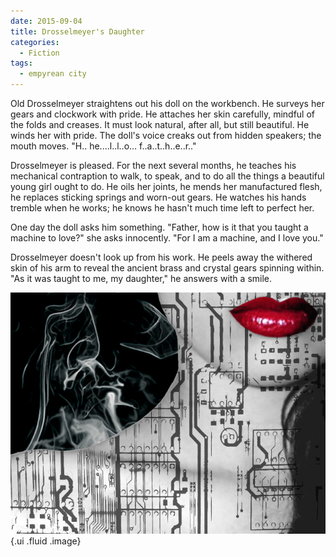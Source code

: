 ```yaml
---
date: 2015-09-04
title: Drosselmeyer's Daughter
categories:
  - Fiction
tags:
  - empyrean city
---
```


Old Drosselmeyer straightens out his doll on the workbench.  He surveys her gears and clockwork with pride.  He attaches her skin carefully, mindful of the folds and creases.  It must look natural, after all, but still beautiful.  He winds her with pride.  The doll's voice creaks out from hidden speakers; the mouth moves.  "H.. he....l..l..o... f..a..t..h..e..r.."

Drosselmeyer is pleased.  For the next several months, he teaches his mechanical contraption to walk, to speak, and to do all the things a beautiful young girl ought to do.  He oils her joints, he mends her manufactured flesh, he replaces sticking springs and worn-out gears.  He watches his hands tremble when he works; he knows he hasn't much time left to perfect her.

One day the doll asks him something.  "Father, how is it that you taught a machine to love?" she asks innocently.  "For I am a machine, and I love you."

Drosselmeyer doesn't look up from his work.  He peels away the withered skin of his arm to reveal the ancient brass and crystal gears spinning within.  "As it was taught to me, my daughter," he answers with a smile.

<!-- more -->

![Project Cyborg by Transhuman Project](/assets/art/Project_Cyborg_by_Transhuman_Project.jpg) {.ui .fluid .image}
